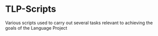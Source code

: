 # TLP-Scripts
Various scripts used to carry out several tasks relevant to achieving the goals of the Language Project
